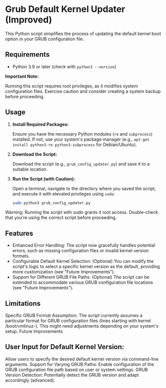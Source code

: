 # Grub Default Kernel Updater (Improved)

This Python script simplifies the process of updating the default kernel boot option in your GRUB configuration file.

## Requirements

- Python 3.9 or later (check with `python3 --version`)

**Important Note:**

Running this script requires root privileges, as it modifies system configuration files. Exercise caution and consider creating a system backup before proceeding.

## Usage

1. **Install Required Packages:**

   Ensure you have the necessary Python modules (`re` and `subprocess`) installed. If not, use your system's package manager (e.g., `apt-get install python3-re python3-subprocess` for Debian/Ubuntu).

2. **Download the Script:**

   Download the script (e.g., `grub_config_updater.py`) and save it to a suitable location.

3. **Run the Script (with Caution):**

   Open a terminal, navigate to the directory where you saved the script, and execute it with elevated privileges using `sudo`:

   ```bash
   sudo python3 grub_config_updater.py
   ```
   
Warning: Running the script with sudo grants it root access. Double-check that you're using the correct script before proceeding.

## Features

- Enhanced Error Handling: The script now gracefully handles potential errors, such as missing configuration files or invalid kernel version formats.
- Configurable Default Kernel Selection: (Optional) You can modify the script's logic to select a specific kernel version as the default, providing more customization (see "Future Improvements").
- Support for Different GRUB File Paths: (Optional) The script can be extended to accommodate various GRUB configuration file locations (see "Future Improvements").

## Limitations

Specific GRUB Format Assumption: The script currently assumes a particular format for GRUB configuration files (lines starting with kernel /boot/vmlinuz-). This might need adjustments depending on your system's setup.
Future Improvements

## User Input for Default Kernel Version:
Allow users to specify the desired default kernel version via command-line arguments.
Support for Varying GRUB Paths: Enable configuration of the GRUB configuration file path based on user or system settings.
GRUB Version Detection: Potentially detect the GRUB version and adapt accordingly (advanced).

